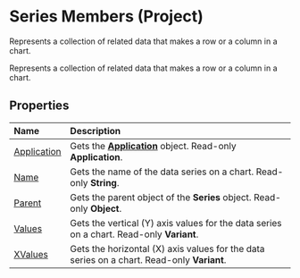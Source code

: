 
# Series Members (Project)
Represents a collection of related data that makes a row or a column in a chart.

Represents a collection of related data that makes a row or a column in a chart.


## Properties



|**Name**|**Description**|
|:-----|:-----|
|[Application](670aadb9-e792-0abe-bc44-45b0e9a75e19.md)|Gets the  **[Application](8eb91712-7784-a102-38c0-19bb056c27e9.md)** object. Read-only **Application**.|
|[Name](d8dfb77b-daf8-5ea4-5c4e-73c5107e8ad6.md)|Gets the name of the data series on a chart. Read-only  **String**.|
|[Parent](7da70a09-8226-48bd-8fb3-0faba687ac09.md)|Gets the parent object of the  **Series** object. Read-only **Object**.|
|[Values](23d63c1a-99f1-45d5-b582-9cdaf37572e3.md)|Gets the vertical (Y) axis values for the data series on a chart. Read-only  **Variant**.|
|[XValues](2d35482c-0e90-ec98-219c-bb0911921ee6.md)|Gets the horizontal (X) axis values for the data series on a chart. Read-only  **Variant**.|
